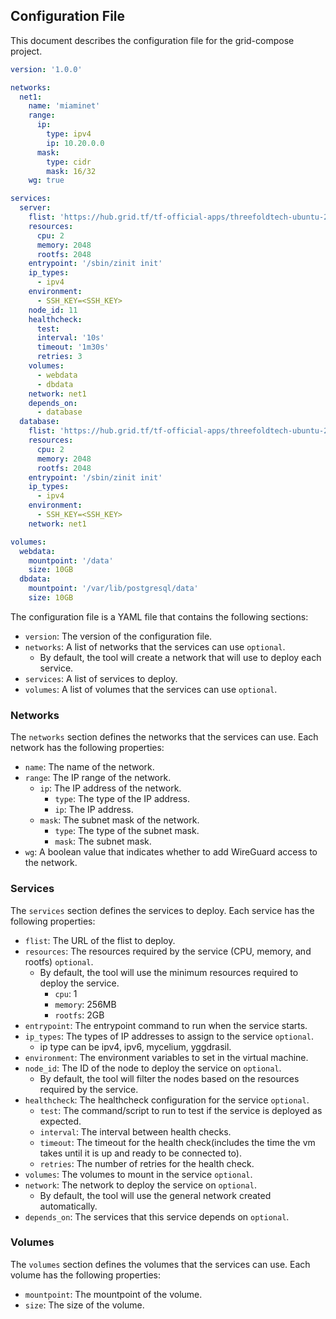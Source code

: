 ## Configuration File

This document describes the configuration file for the grid-compose project.

```yaml
version: '1.0.0'

networks:
  net1:
    name: 'miaminet'
    range:
      ip:
        type: ipv4
        ip: 10.20.0.0
      mask:
        type: cidr
        mask: 16/32
    wg: true

services:
  server:
    flist: 'https://hub.grid.tf/tf-official-apps/threefoldtech-ubuntu-22.04.flist'
    resources:
      cpu: 2
      memory: 2048
      rootfs: 2048
    entrypoint: '/sbin/zinit init'
    ip_types:
      - ipv4
    environment:
      - SSH_KEY=<SSH_KEY>
    node_id: 11
    healthcheck:
      test:
      interval: '10s'
      timeout: '1m30s'
      retries: 3
    volumes:
      - webdata
      - dbdata
    network: net1
    depends_on:
      - database
  database:
    flist: 'https://hub.grid.tf/tf-official-apps/threefoldtech-ubuntu-22.04.flist'
    resources:
      cpu: 2
      memory: 2048
      rootfs: 2048
    entrypoint: '/sbin/zinit init'
    ip_types:
      - ipv4
    environment:
      - SSH_KEY=<SSH_KEY>
    network: net1

volumes:
  webdata:
    mountpoint: '/data'
    size: 10GB
  dbdata:
    mountpoint: '/var/lib/postgresql/data'
    size: 10GB
```

The configuration file is a YAML file that contains the following sections:

- `version`: The version of the configuration file.
- `networks`: A list of networks that the services can use `optional`.
  - By default, the tool will create a network that will use to deploy each service.
- `services`: A list of services to deploy.
- `volumes`: A list of volumes that the services can use `optional`.

### Networks

The `networks` section defines the networks that the services can use. Each network has the following properties:

- `name`: The name of the network.
- `range`: The IP range of the network.
  - `ip`: The IP address of the network.
    - `type`: The type of the IP address.
    - `ip`: The IP address.
  - `mask`: The subnet mask of the network.
    - `type`: The type of the subnet mask.
    - `mask`: The subnet mask.
- `wg`: A boolean value that indicates whether to add WireGuard access to the network.

### Services

The `services` section defines the services to deploy. Each service has the following properties:

- `flist`: The URL of the flist to deploy.
- `resources`: The resources required by the service (CPU, memory, and rootfs) `optional`.
  - By default, the tool will use the minimum resources required to deploy the service.
    - `cpu`: 1
    - `memory`: 256MB
    - `rootfs`: 2GB
- `entrypoint`: The entrypoint command to run when the service starts.
- `ip_types`: The types of IP addresses to assign to the service `optional`.
  - ip type can be ipv4, ipv6, mycelium, yggdrasil.
- `environment`: The environment variables to set in the virtual machine.
- `node_id`: The ID of the node to deploy the service on `optional`.
  - By default, the tool will filter the nodes based on the resources required by the service.
- `healthcheck`: The healthcheck configuration for the service `optional`.
  - `test`: The command/script to run to test if the service is deployed as expected.
  - `interval`: The interval between health checks.
  - `timeout`: The timeout for the health check(includes the time the vm takes until it is up and ready to be connected to).
  - `retries`: The number of retries for the health check.
- `volumes`: The volumes to mount in the service `optional`.
- `network`: The network to deploy the service on `optional`.
  - By default, the tool will use the general network created automatically.
- `depends_on`: The services that this service depends on `optional`.

### Volumes

The `volumes` section defines the volumes that the services can use. Each volume has the following properties:

- `mountpoint`: The mountpoint of the volume.
- `size`: The size of the volume.
